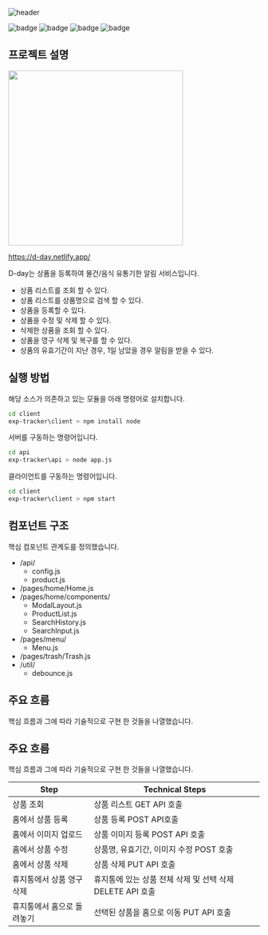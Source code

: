 ![header](https://capsule-render.vercel.app/api?type=wave&color=auto&height=200&section=header&text=D-day%20&fontSize=60)

![badge](https://img.shields.io/badge/MongoDB-47A248?style=flat-square&logo=MongoDB&logoColor=white)
![badge](https://img.shields.io/badge/Node.js-339933?style=flat-square&logo=Node.js&logoColor=white)
![badge](https://img.shields.io/badge/React-61DAFB?style=flat-square&logo=react&logoColor=white)
![badge](https://img.shields.io/badge/React%20Router-CA4245?style=flat-square&logo=React%20Router&logoColor=white)

## 프로젝트 설명

<img src = "https://user-images.githubusercontent.com/52188882/114333716-eb8f7300-9b83-11eb-96b8-67bc5db40a3f.png" height="350px">

https://d-day.netlify.app/

D-day는 상품을 등록하여 물건/음식 유통기한 알림 서비스입니다.
- 상품 리스트를 조회 할 수 있다.
- 상품 리스트를 상품명으로 검색 할 수 있다.
- 상품을 등록할 수 있다.
- 상품을 수정 및 삭제 할 수 있다.
- 삭제한 상품을 조회 할 수 있다.
- 상품을 영구 삭제 및 복구를 할 수 있다.
- 상품의 유효기간이 지난 경우, 1일 남았을 경우 알림을 받을 수 있다.

## 실행 방법

해당 소스가 의존하고 있는 모듈을 아래 명령어로 설치합니다.
```sh
cd client
exp-tracker\client > npm install node
```
서버를 구동하는 명령어입니다.
```sh
cd api
exp-tracker\api > node app.js
```
클라이언트를 구동하는 명령어입니다.
```sh
cd client
exp-tracker\client > npm start
```

## 컴포넌트 구조

핵심 컴포넌트 관계도를 정의했습니다.
- /api/
  - config.js
  - product.js
- /pages/home/Home.js
- /pages/home/components/
  - ModalLayout.js
  - ProductList.js
  - SearchHistory.js
  - SearchInput.js
- /pages/menu/
  - Menu.js
- /pages/trash/Trash.js
- /util/
  - debounce.js

## 주요 흐름

핵심 흐름과 그에 따라 기술적으로 구현 한 것들을 나열했습니다.

## 주요 흐름

핵심 흐름과 그에 따라 기술적으로 구현 한 것들을 나열했습니다.

| Step | Technical Steps |
| ------ | ------ |
| 상품 조회 | 상품 리스트 GET API 호출 |
| 홈에서 상품 등록 | 상품 등록 POST API호출 |
| 홈에서 이미지 업로드 | 상품 이미지 등록 POST API 호출 |
| 홈에서 상품 수정 | 상품명, 유효기간, 이미지 수정 POST 호출 |
| 홈에서 상품 삭제 | 상품 삭제 PUT API 호출 |
| 휴지통에서 상품 영구 삭제  | 휴지통에 있는 상품 전체 삭제 및 선택 삭제 DELETE API 호출 |
| 휴지통에서 홈으로 돌려놓기 | 선택된 상품을 홈으로 이동 PUT API 호출 |



